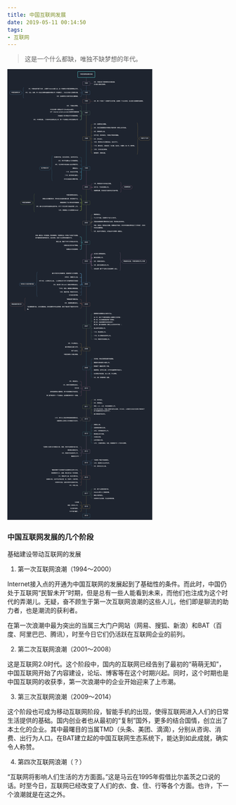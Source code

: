 ```yaml
---
title: 中国互联网发展
date: 2019-05-11 00:14:50
tags:
- 互联网
---
```


> 这是一个什么都缺，唯独不缺梦想的年代。

![](images/中国互联网发展时间史.png)

### 中国互联网发展的几个阶段
基础建设带动互联网的发展
1. 第一次互联网浪潮（1994～2000）

Internet接入点的开通为中国互联网的发展起到了基础性的条件。而此时，中国仍处于互联网“民智未开”时期，但是总有一些人能看到未来，而他们也注成为这个时代的弄潮儿。无疑，奋不顾生于第一次互联网浪潮的这些人儿，他们即是聊流的助力者，也是潮流的获利者。

在第一次浪潮中最为突出的当属三大门户网站（网易、搜狐、新浪）和BAT（百度、阿里巴巴、腾讯），时至今日它们仍活跃在互联网企业的前列。

2. 第二次互联网浪潮（2001～2008）

这是互联网2.0时代。这个阶段中，国内的互联网已经告别了最初的“萌萌无知”，中国互联网开始了内容建设，论坛、博客等在这个时期兴起。同时，这个时期也是中国互联网的收获季，第一次浪潮中的企业开始迎来了上市潮。


3. 第三次互联网浪潮（2009～2014）

这个阶段也可成为移动互联网阶段，智能手机的出现，使得互联网进入人们的日常生活提供的基础。国内创业者也从最初的“复制”国外，更多的结合国情，创立出了本土化的企业。其中最曙目的当属TMD（头条、美团、滴滴），分别从咨询、消费、出行为人口。在BAT建立起的中国互联网生态系统下，能达到如此成就，确实令人称赞。

4. 第四次互联网浪潮（？）

“互联网将影响人们生活的方方面面。”这是马云在1995年假借比尔盖茨之口说的话。时至今日，互联网已经改变了人们的衣、食、住、行等各个方面。也许，下一个浪潮就是在这之外。
